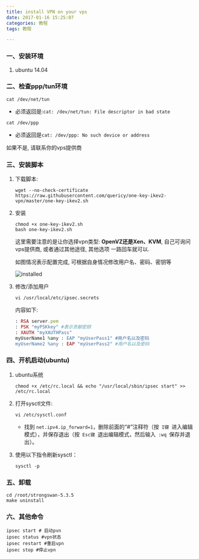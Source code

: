 ```yaml
---
title: install VPN on your vps
date: 2017-01-16 15:25:07
categories: 教程
tags: 教程

---
```


### 一、安装环境

1. ubuntu 14.04

### 二、检查ppp/tun环境

```shell
cat /dev/net/tun
```

* 必须返回是:`cat: /dev/net/tun: File descriptor in bad state`

```shell
cat /dev/ppp
```

* 必须返回是`cat: /dev/ppp: No such device or address`

如果不是, 请联系你的vps提供商

<!-- more -->

### 三、安装脚本

1. 下载脚本:

   ```shell
   wget --no-check-certificate https://raw.githubusercontent.com/quericy/one-key-ikev2-vpn/master/one-key-ikev2.sh
   ```

2. 安装

   ```shell
   chmod +x one-key-ikev2.sh
   bash one-key-ikev2.sh
   ```

   这里需要注意的是让你选择vpn类型: **OpenVZ还是Xen、KVM**, 自己可询问vps提供商, 或者通过其他途径, 其他选项 一路回车就可以.

   如图情况表示配置完成, 可根据自身情况修改用户名、密码、密钥等

   ![installed](https://ww2.sinaimg.cn/large/006y8lVagw1fbsi9xr8x7j30w6092adm.jpg)

3. 修改/添加用户

   ```shell
   vi /usr/local/etc/ipsec.secrets
   ```

   内容如下:

   ```ruby
   : RSA server.pem 
   : PSK "myPSKkey" #表示贡献密钥
   : XAUTH "myXAUTHPass"
   myUserName1 %any : EAP "myUserPass1" #用户名以及密码
   myUserName2 %any : EAP "myUserPass2" #用户名以及密码
   ```

### 四、开机启动(ubuntu)

1. ubuntu系统

   ```shell
   chmod +x /etc/rc.local && echo "/usr/local/sbin/ipsec start" >> /etc/rc.local
   ```


2. 打开sysctl文件:

   ```shell
   vi /etc/sysctl.conf
   ```

   - 找到 `net.ipv4.ip_forward=1`，删除前面的“#”注释符（按` I键 `进入编辑模式），并保存退出（按` Esc键 `退出编辑模式，然后输入` :wq `保存并退出）。

3. 使用以下指令刷新sysctl：

   ```shell
   sysctl -p
   ```

### 五、卸载

```shell
cd /root/strongswan-5.3.5
make uninstall
```

### 六、其他命令

```shel
ipsec start # 启动pvn
ipsec status #vpn状态
ipsec restart #重启vpn
ipsec stop #停止vpn
```



